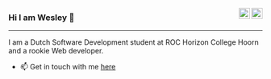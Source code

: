 <a href="https://www.instagram.com/_wesleyteubl_" target="_blank" rel="nofollow"><img align="right" alt="Wesley's Insta" width="22px" src="https://cdn.jsdelivr.net/npm/simple-icons@v3/icons/instagram.svg" /></a><a href="https://www.linkedin.com/in/wesley-teubl-900612265/" target="_blank" rel="nofollow"><img align="right" alt="Wesley's Linkdein" width="22px" src="https://cdn.jsdelivr.net/npm/simple-icons@v3/icons/linkedin.svg" /></a>

### Hi I am Wesley 👋
---------------------------------

I am a Dutch Software Development student at ROC Horizon College Hoorn and a rookie Web developer.

- 📫 Get in touch with me [here](https://www.linkedin.com/in/wesley-teubl-900612265/)
